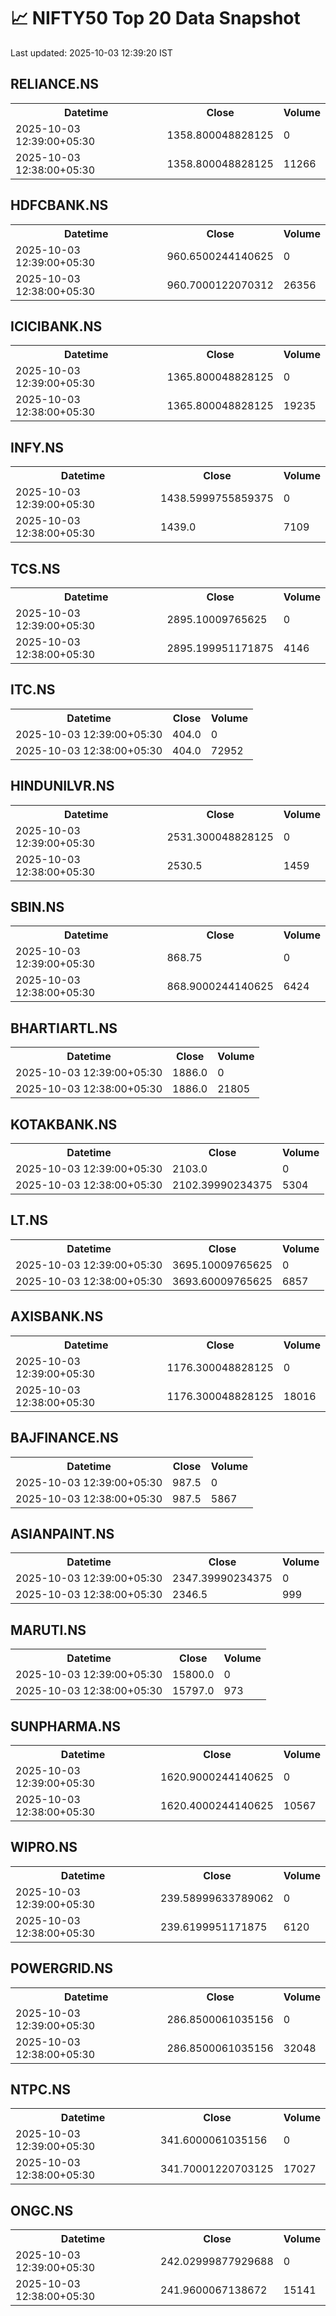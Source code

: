 # 📈 NIFTY50 Top 20 Data Snapshot

Last updated: 2025-10-03 12:39:20 IST

## RELIANCE.NS

<table>
  <tr><th>Datetime</th><th>Close</th><th>Volume</th></tr>
  <tr><td>2025-10-03 12:39:00+05:30</td><td>1358.800048828125</td><td>0</td></tr>
  <tr><td>2025-10-03 12:38:00+05:30</td><td>1358.800048828125</td><td>11266</td></tr>
</table>

## HDFCBANK.NS

<table>
  <tr><th>Datetime</th><th>Close</th><th>Volume</th></tr>
  <tr><td>2025-10-03 12:39:00+05:30</td><td>960.6500244140625</td><td>0</td></tr>
  <tr><td>2025-10-03 12:38:00+05:30</td><td>960.7000122070312</td><td>26356</td></tr>
</table>

## ICICIBANK.NS

<table>
  <tr><th>Datetime</th><th>Close</th><th>Volume</th></tr>
  <tr><td>2025-10-03 12:39:00+05:30</td><td>1365.800048828125</td><td>0</td></tr>
  <tr><td>2025-10-03 12:38:00+05:30</td><td>1365.800048828125</td><td>19235</td></tr>
</table>

## INFY.NS

<table>
  <tr><th>Datetime</th><th>Close</th><th>Volume</th></tr>
  <tr><td>2025-10-03 12:39:00+05:30</td><td>1438.5999755859375</td><td>0</td></tr>
  <tr><td>2025-10-03 12:38:00+05:30</td><td>1439.0</td><td>7109</td></tr>
</table>

## TCS.NS

<table>
  <tr><th>Datetime</th><th>Close</th><th>Volume</th></tr>
  <tr><td>2025-10-03 12:39:00+05:30</td><td>2895.10009765625</td><td>0</td></tr>
  <tr><td>2025-10-03 12:38:00+05:30</td><td>2895.199951171875</td><td>4146</td></tr>
</table>

## ITC.NS

<table>
  <tr><th>Datetime</th><th>Close</th><th>Volume</th></tr>
  <tr><td>2025-10-03 12:39:00+05:30</td><td>404.0</td><td>0</td></tr>
  <tr><td>2025-10-03 12:38:00+05:30</td><td>404.0</td><td>72952</td></tr>
</table>

## HINDUNILVR.NS

<table>
  <tr><th>Datetime</th><th>Close</th><th>Volume</th></tr>
  <tr><td>2025-10-03 12:39:00+05:30</td><td>2531.300048828125</td><td>0</td></tr>
  <tr><td>2025-10-03 12:38:00+05:30</td><td>2530.5</td><td>1459</td></tr>
</table>

## SBIN.NS

<table>
  <tr><th>Datetime</th><th>Close</th><th>Volume</th></tr>
  <tr><td>2025-10-03 12:39:00+05:30</td><td>868.75</td><td>0</td></tr>
  <tr><td>2025-10-03 12:38:00+05:30</td><td>868.9000244140625</td><td>6424</td></tr>
</table>

## BHARTIARTL.NS

<table>
  <tr><th>Datetime</th><th>Close</th><th>Volume</th></tr>
  <tr><td>2025-10-03 12:39:00+05:30</td><td>1886.0</td><td>0</td></tr>
  <tr><td>2025-10-03 12:38:00+05:30</td><td>1886.0</td><td>21805</td></tr>
</table>

## KOTAKBANK.NS

<table>
  <tr><th>Datetime</th><th>Close</th><th>Volume</th></tr>
  <tr><td>2025-10-03 12:39:00+05:30</td><td>2103.0</td><td>0</td></tr>
  <tr><td>2025-10-03 12:38:00+05:30</td><td>2102.39990234375</td><td>5304</td></tr>
</table>

## LT.NS

<table>
  <tr><th>Datetime</th><th>Close</th><th>Volume</th></tr>
  <tr><td>2025-10-03 12:39:00+05:30</td><td>3695.10009765625</td><td>0</td></tr>
  <tr><td>2025-10-03 12:38:00+05:30</td><td>3693.60009765625</td><td>6857</td></tr>
</table>

## AXISBANK.NS

<table>
  <tr><th>Datetime</th><th>Close</th><th>Volume</th></tr>
  <tr><td>2025-10-03 12:39:00+05:30</td><td>1176.300048828125</td><td>0</td></tr>
  <tr><td>2025-10-03 12:38:00+05:30</td><td>1176.300048828125</td><td>18016</td></tr>
</table>

## BAJFINANCE.NS

<table>
  <tr><th>Datetime</th><th>Close</th><th>Volume</th></tr>
  <tr><td>2025-10-03 12:39:00+05:30</td><td>987.5</td><td>0</td></tr>
  <tr><td>2025-10-03 12:38:00+05:30</td><td>987.5</td><td>5867</td></tr>
</table>

## ASIANPAINT.NS

<table>
  <tr><th>Datetime</th><th>Close</th><th>Volume</th></tr>
  <tr><td>2025-10-03 12:39:00+05:30</td><td>2347.39990234375</td><td>0</td></tr>
  <tr><td>2025-10-03 12:38:00+05:30</td><td>2346.5</td><td>999</td></tr>
</table>

## MARUTI.NS

<table>
  <tr><th>Datetime</th><th>Close</th><th>Volume</th></tr>
  <tr><td>2025-10-03 12:39:00+05:30</td><td>15800.0</td><td>0</td></tr>
  <tr><td>2025-10-03 12:38:00+05:30</td><td>15797.0</td><td>973</td></tr>
</table>

## SUNPHARMA.NS

<table>
  <tr><th>Datetime</th><th>Close</th><th>Volume</th></tr>
  <tr><td>2025-10-03 12:39:00+05:30</td><td>1620.9000244140625</td><td>0</td></tr>
  <tr><td>2025-10-03 12:38:00+05:30</td><td>1620.4000244140625</td><td>10567</td></tr>
</table>

## WIPRO.NS

<table>
  <tr><th>Datetime</th><th>Close</th><th>Volume</th></tr>
  <tr><td>2025-10-03 12:39:00+05:30</td><td>239.58999633789062</td><td>0</td></tr>
  <tr><td>2025-10-03 12:38:00+05:30</td><td>239.6199951171875</td><td>6120</td></tr>
</table>

## POWERGRID.NS

<table>
  <tr><th>Datetime</th><th>Close</th><th>Volume</th></tr>
  <tr><td>2025-10-03 12:39:00+05:30</td><td>286.8500061035156</td><td>0</td></tr>
  <tr><td>2025-10-03 12:38:00+05:30</td><td>286.8500061035156</td><td>32048</td></tr>
</table>

## NTPC.NS

<table>
  <tr><th>Datetime</th><th>Close</th><th>Volume</th></tr>
  <tr><td>2025-10-03 12:39:00+05:30</td><td>341.6000061035156</td><td>0</td></tr>
  <tr><td>2025-10-03 12:38:00+05:30</td><td>341.70001220703125</td><td>17027</td></tr>
</table>

## ONGC.NS

<table>
  <tr><th>Datetime</th><th>Close</th><th>Volume</th></tr>
  <tr><td>2025-10-03 12:39:00+05:30</td><td>242.02999877929688</td><td>0</td></tr>
  <tr><td>2025-10-03 12:38:00+05:30</td><td>241.9600067138672</td><td>15141</td></tr>
</table>

